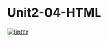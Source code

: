 # Unit2-04-HTML
[![linter](https://github.com/morgan-bronson/Unit2-04-HTML/workflows/linter/badge.svg)](https://github.com/marketplace/actions/super-linter)
